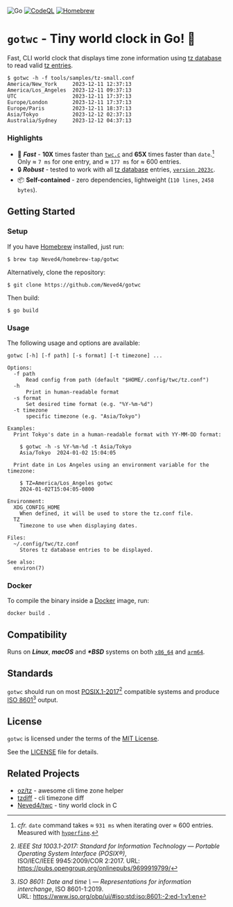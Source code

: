 ![Go](https://img.shields.io/badge/Go-00ADD8?logo=go&logoColor=fff)
[![CodeQL](https://github.com/github/docs/actions/workflows/codeql.yml/badge.svg)](https://github.com/Neved4/gotwc/actions/workflows/codeql.yml)
[![Homebrew](https://img.shields.io/badge/Homebrew-tap-2AAB47?logo=homebrew&logoColor=959DA5&labelColor=2B3137)](https://github.com/Neved4/homebrew-tap/blob/main/Formula/gotwc.rb)

# `gotwc` - Tiny world clock in Go! 🚀

Fast, CLI world clock that displays time zone information using
[tz database] to read valid [tz entries].

```console
$ gotwc -h -f tools/samples/tz-small.conf
America/New_York     2023-12-11 12:37:13
America/Los_Angeles  2023-12-11 09:37:13
UTC                  2023-12-11 17:37:13
Europe/London        2023-12-11 17:37:13
Europe/Paris         2023-12-11 18:37:13
Asia/Tokyo           2023-12-12 02:37:13
Australia/Sydney     2023-12-12 04:37:13
```

### Highlights

- 🚀 _**Fast**_ - **10X** times faster than [`twc.c`] and **65X** times
  faster than `date`.[^bench] \
  Only ≈ `7 ms` for one entry, and ≈ `177 ms` for ≈ 600
  entries.
- 🔒 _**Robust**_ - tested to work with all [tz database] entries,
  [`version 2023c`].
- 📦 **Self-contained** - zero dependencies,
  lightweight (`110 lines`, `2458 bytes`).

## Getting Started

### Setup

If you have [Homebrew] installed, just run:
```console
$ brew tap Neved4/homebrew-tap/gotwc
```

Alternatively, clone the repository:
```console
$ git clone https://github.com/Neved4/gotwc
```

Then build:
```console
$ go build
```

### Usage

The following usage and options are available:

```
gotwc [-h] [-f path] [-s format] [-t timezone] ...

Options:
  -f path
      Read config from path (default "$HOME/.config/twc/tz.conf")
  -h
      Print in human-readable format
  -s format
      Set desired time format (e.g. "%Y-%m-%d")
  -t timezone
      specific timezone (e.g. "Asia/Tokyo")

Examples:
  Print Tokyo's date in a human-readable format with YY-MM-DD format:

    $ gotwc -h -s %Y-%m-%d -t Asia/Tokyo
    Asia/Tokyo  2024-01-02 15:04:05
  
  Print date in Los Angeles using an environment variable for the timezone:
  
    $ TZ=America/Los_Angeles gotwc
    2024-01-02T15:04:05-0800

Environment:
  XDG_CONFIG_HOME
    When defined, it will be used to store the tz.conf file.
  TZ
    Timezone to use when displaying dates.

Files:
  ~/.config/twc/tz.conf
    Stores tz database entries to be displayed.

See also:
  environ(7)
```

### Docker

To compile the binary inside a [Docker] image, run:
```sh
docker build .
```

## Compatibility

Runs on _**Linux**_, _**macOS**_ and _**\*BSD**_ systems on both
[`x86_64`] and [`arm64`].

## Standards

`gotwc` should run on most [POSIX.1-2017][][^posix] compatible systems and
produce [ISO 8601][][^iso8601] output.

## License
                 
`gotwc` is licensed under the terms of the [MIT License].

See the [LICENSE](LICENSE) file for details.

## Related Projects

- [oz/tz] - awesome cli time zone helper
- [tzdiff] - cli timezone diff
- [Neved4/twc][`twc.c`] - tiny world clock in C
  
[`hyperfine`]: https://github.com/sharkdp/hyperfine
[`arm64`]: https://en.wikipedia.org/wiki/AArch64
[`x86_64`]: https://en.wikipedia.org/wiki/X86-64
[MIT License]: https://opensource.org/license/mit/
[POSIX.1-2017]: https://pubs.opengroup.org/onlinepubs/9699919799/
[ISO 8601]: https://www.iso.org/obp/ui/#iso:std:iso:8601:-2:ed-1:v1:en
[tz database]: https://en.wikipedia.org/wiki/Tz_database
[tz entries]: https://en.wikipedia.org/wiki/List_of_tz_database_time_zones
[`version 2023c`]: https://www.iana.org/time-zones
[Homebrew]: https://brew.sh/
[Docker]: https://www.docker.com/
[oz/tz]: https://github.com/oz/tz
[tzdiff]: https://github.com/belgianbeer/tzdiff
[`twc.c`]: https://github.com/Neved4/twc

[^bench]: _cfr._ `date` command takes ≈ `931 ms` when iterating over ≈ 600
    entries. Measured with [`hyperfine`].
[^posix]: _IEEE Std 1003.1-2017: Standard for Information Technology
    — Portable Operating System Interface (POSIX®)_, \
    ISO/IEC/IEEE 9945:2009/COR 2:2017. URL: https://pubs.opengroup.org/onlinepubs/9699919799/
[^iso8601]: _ISO 8601: Date and time \ — Representations for information interchange_, ISO 8601-1:2019. \
    URL: https://www.iso.org/obp/ui/#iso:std:iso:8601:-2:ed-1:v1:en

